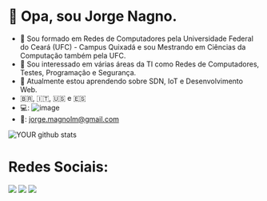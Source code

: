 # 👋 Opa, sou Jorge Nagno.
- :book: Sou formado em Redes de Computadores pela Universidade Federal do Ceará (UFC) - Campus Quixadá e sou Mestrando em Ciências da Computação também pela UFC.
- 👀 Sou interessado em várias áreas da TI como Redes de Computadores, Testes, Programação e Segurança.
- 🌱 Atualmente estou aprendendo sobre SDN, IoT e Desenvolvimento Web.
- 🇧🇷, :it:, :us: e :es:
- :computer:: ![image]({https://img.shields.io/badge/Python-FFD43B?style=for-the-badge&logo=python&logoColor=darkgreen})
- :e-mail:: jorge.magnolm@gmail.com


![YOUR github stats](https://github-readme-stats.vercel.app/api?username=JorgeMagno)

# Redes Sociais: 

[<img src="https://img.shields.io/badge/linkedin-%230077B5.svg?&style=for-the-badge&logo=linkedin&logoColor=white" />](https://www.linkedin.com/in/jorge-magno-lopes-moraes-381a19174/) 
[<img src = "https://img.shields.io/badge/instagram-%23E4405F.svg?&style=for-the-badge&logo=instagram&logoColor=white">](https://www.instagram.com/jorgepierrot/?hl=pt-br) 
[<img src = "https://img.shields.io/badge/facebook-%231877F2.svg?&style=for-the-badge&logo=facebook&logoColor=white">](https://www.facebook.com/jorge.magno.7)
